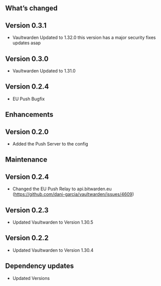 ## What’s changed

## Version 0.3.1

- Vaultwarden Updated to 1.32.0
  this version has a major security      fixes updates asap

## Version 0.3.0

- Vaultwarden Updated to 1.31.0

## Version 0.2.4

- EU Push Bugfix

## Enhancements

## Version 0.2.0

- Added the Push Server to the config

## Maintenance

## Version 0.2.4

- Changed the EU Push Relay to api.bitwarden.eu (https://github.com/dani-garcia/vaultwarden/issues/4609)

## Version 0.2.3

- Updated Vaultwarden to Version 1.30.5

## Version 0.2.2

- Updated Vaultwarden to Version 1.30.4

## Dependency updates

- Updated Versions
